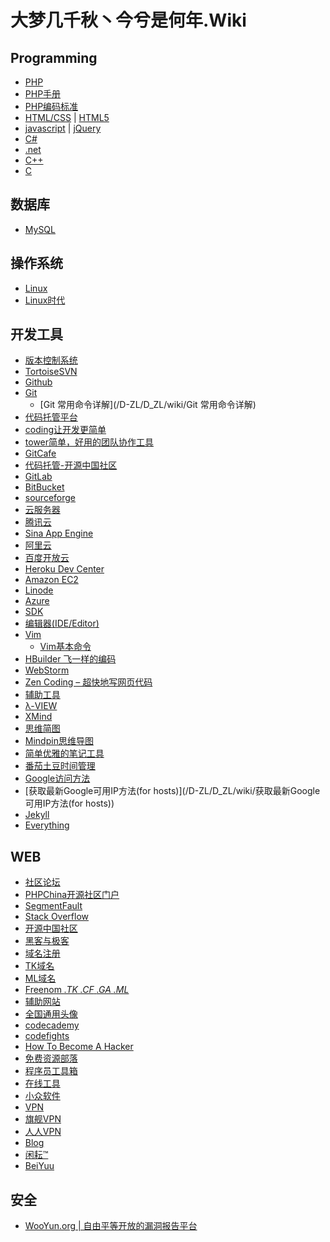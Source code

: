 # 大梦几千秋丶今兮是何年.Wiki
Programming
------
- [PHP](/D-ZL/D_ZL/wiki/PHP)
 - [PHP手册](http://php.net/manual/zh/)
 - [PHP编码标准](http://framework.zend.com/manual/1.12/zh/coding-standard.coding-style.html)
- [HTML/CSS]() | [HTML5](/D-ZL/D_ZL/wiki/HTML5)
- [javascript](/D-ZL/D_ZL/wiki/javascript) | [jQuery]()
- [C#]()
- [.net]()
- [C++]()
- [C]()

数据库
------
- [MySQL]()

操作系统
------
- [Linux](/D-ZL/D_ZL/wiki/Linux)
 - [Linux时代](http://linux.chinaunix.net/)

开发工具
------
- [版本控制系统](/D-ZL/D_ZL/wiki/版本控制系统)
 - [TortoiseSVN](http://tortoisesvn.net/)
 - [Github](https://github.com/)
 - [Git](http://git-scm.com/)
   - [Git 常用命令详解](/D-ZL/D_ZL/wiki/Git 常用命令详解)
- [代码托管平台](/D-ZL/D_ZL/wiki/代码托管平台)
 - [coding让开发更简单](https://coding.net/home.html)
 - [tower简单，好用的团队协作工具](https://tower.im/)
 - [GitCafe](https://gitcafe.com/)
 - [代码托管-开源中国社区](https://git.oschina.net/)
 - [GitLab](https://gitlab.com)
 - [BitBucket](https://bitbucket.org/)
 - [sourceforge](https://sourceforge.net/)
- [云服务器](/D-ZL/D_ZL/wiki/云服务器)
 - [腾讯云](http://www.qcloud.com/)
 - [Sina App Engine](http://sae.sina.com.cn/)
 - [阿里云](http://www.aliyun.com/)
 - [百度开放云](http://developer.baidu.com/)
 - [Heroku Dev Center](https://devcenter.heroku.com)
 - [Amazon EC2](http://aws.amazon.com/cn/)
 - [Linode](https://www.linode.com/)
 - [Azure](http://azure.microsoft.com/zh-cn/)
 - [SDK](http://www.sdk.cn/)
- [编辑器(IDE/Editor)](/D-ZL/D_ZL/wiki/编辑器(IDE-Editor))
 - [Vim](http://www.vim.org/)
   - [Vim基本命令](/D-ZL/D_ZL/wiki/Vim基本命令)
 - [HBuilder 飞一样的编码](http://dcloud.io/)
 - [WebStorm](http://www.jetbrains.com/webstorm/)
 - [Zen Coding – 超快地写网页代码](http://www.appinn.com/zen-coding/)
- [辅助工具](/D-ZL/D_ZL/wiki/辅助工具)
 - [λ-VIEW](http://www.miaodeli.com/lambda/)
 - [XMind](http://www.xmind.net/)
 - [思维简图](http://www.taguage.com/)
 - [Mindpin思维导图](http://tu.mindpin.com/)
 - [简单优雅的笔记工具](https://raysnote.com/)
 - [番茄土豆时间管理](https://pomotodo.com/)
 - [Google访问方法](/D-ZL/D_ZL/wiki/Google访问方法)
 - [获取最新Google可用IP方法(for hosts)](/D-ZL/D_ZL/wiki/获取最新Google可用IP方法(for hosts))
 - [Jekyll](http://jekyllcn.com/)
 - [Everything](http://www.voidtools.com/)

WEB
------
- [社区论坛]()
 - [PHPChina开源社区门户](http://www.phpchina.com/)
 - [SegmentFault](http://segmentfault.com/)
 - [Stack Overflow](http://stackoverflow.com/)
 - [开源中国社区](http://www.oschina.net/)
 - [黑客与极客](http://www.freebuf.com/)
- [域名注册](/D-ZL/D_ZL/wiki/域名注册)
 - [TK域名](http://www.dot.tk/zh/index.html)
 - [ML域名](http://www.point.ml/)
 - [Freenom *.TK* *.CF* *.GA* *.ML*](http://www.freenom.com/)
- [辅助网站](/D-ZL/D_ZL/wiki/辅助网站)
 - [全国通用头像](https://en.gravatar.com/)
 - [codecademy](http://www.codecademy.com/zh/dashboard)
 - [codefights](http://codefights.com)
 - [How To Become A Hacker](http://www.catb.org/esr/faqs/hacker-howto.html)
 - [免费资源部落](http://www.freehao123.com/)
 - [程序员工具箱](http://tool.php100.com/)
 - [在线工具](http://tool.oschina.net/)
 - [小众软件](http://www.appinn.com/)
- [VPN](/D-ZL/D_ZL/wiki/VPN)
 - [旗舰VPN](http://www.qjvpn.net/)
 - [人人VPN](http://www.davpn.com/)
- [Blog]()
 - [闲耘™](http://hotoo.me/)
 - [BeiYuu](http://beiyuu.com/)

安全
------
- [WooYun.org | 自由平等开放的漏洞报告平台](http://www.wooyun.org)
